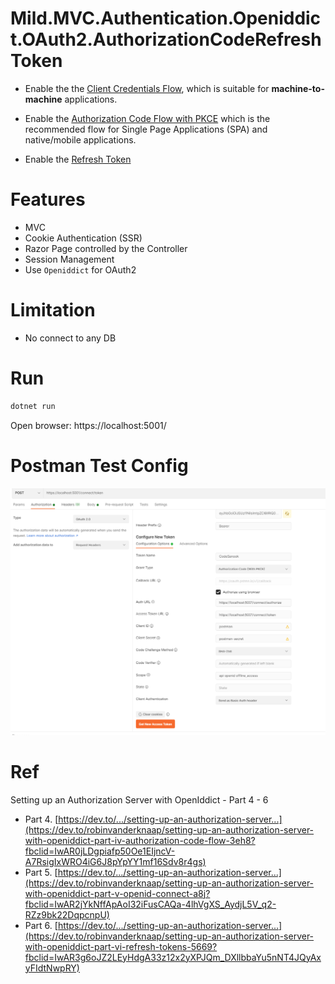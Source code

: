# Mild.MVC.Authentication.Openiddict.OAuth2.AuthorizationCodeRefreshToken

- Enable the the [Client Credentials Flow](https://oauth.net/2/grant-types/client-credentials/), which is suitable for **machine-to-machine** applications.

- Enable the [Authorization Code Flow with PKCE](https://oauth.net/2/grant-types/authorization-code/) which is the recommended flow for Single Page Applications (SPA) and native/mobile applications.

- Enable the [Refresh Token](https://oauth.net/2/grant-types/refresh-token/)

# Features
- MVC
- Cookie Authentication (SSR) 
- Razor Page controlled by the Controller
- Session Management 
- Use `Openiddict` for OAuth2 

# Limitation
- No connect to any DB

<!-- more -->

# Run

```sh
dotnet run
```

Open browser: https://localhost:5001/


# Postman Test Config

![](screenshot.png)

# Ref
Setting up an Authorization Server with OpenIddict - Part 4 - 6

- Part 4. [https://dev.to/.../setting-up-an-authorization-server...](https://dev.to/robinvanderknaap/setting-up-an-authorization-server-with-openiddict-part-iv-authorization-code-flow-3eh8?fbclid=IwAR0jLDgpiafp50Oe1EIjncV-A7RsigIxWRO4iG6J8pYpYY1mf16Sdv8r4gs)
- Part 5. [https://dev.to/.../setting-up-an-authorization-server...](https://dev.to/robinvanderknaap/setting-up-an-authorization-server-with-openiddict-part-v-openid-connect-a8j?fbclid=IwAR2jYkNffApAoI32iFusCAQa-4lhVgXS_AydjL5V_q2-RZz9bk22DqpcnpU)
- Part 6. [https://dev.to/.../setting-up-an-authorization-server...](https://dev.to/robinvanderknaap/setting-up-an-authorization-server-with-openiddict-part-vi-refresh-tokens-5669?fbclid=IwAR3g6oJZ2LEyHdgA33z12x2yXPJQm_DXllbbaYu5nNT4JQyAxyFIdtNwpRY)